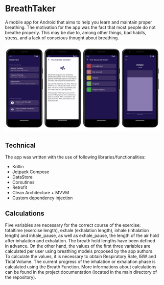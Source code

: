 # BreathTaker
A mobile app for Android that aims to help you learn and maintain proper breathing. The motivation for the app was the fact that most people do not breathe properly. This may be due to, among other things, bad habits, stress, and a lack of conscious thought about breathing.

![UI Image](https://github.com/Wojw99/breath-taker/blob/main/breathtaker-screenshots.png)

## Technical 
The app was written with the use of following libraries/functionalities:
- Kotlin
- Jetpack Compose
- DataStore
- Coroutines
- Retrofit
- Clean Architecture + MVVM
- Custom dependency injection

## Calculations
Five variables are necessary for the correct course of the exercise: totaltime (exercise length), exhale (exhalation length), inhale (inhalation length) and inhale_pause, as well as exhale_pause, the length of the air hold after inhalation and exhalation.
The breath hold lengths have been defined in advance. On the other hand, the values ​​of the first three variables are calculated per user using breathing models proposed by the app authors. To calculate the values, it is necessary to obtain Respiratory Rate, IBW and Tidal
Volume. The current progress of the inhalation or exhalation phase is calculated using the Breath Function. More informations about calculations can be found in the project documentation (located in the main directory of the repository). 
